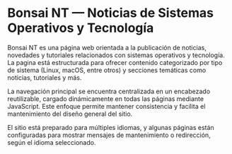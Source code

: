 # Bonsai NT — Noticias de Sistemas Operativos y Tecnología

Bonsai NT es una página web orientada a la publicación de noticias, novedades y tutoriales relacionados con sistemas operativos y tecnología. La pagina está estructurada para ofrecer contenido categorizado por tipo de sistema (Linux, macOS, entre otros) y secciones temáticas como noticias, tutoriales y más.

La navegación principal se encuentra centralizada en un encabezado reutilizable, cargado dinámicamente en todas las páginas mediante JavaScript. Este enfoque permite mantener consistencia y facilita el mantenimiento del diseño general del sitio.

El sitio está preparado para múltiples idiomas, y algunas páginas están configuradas para mostrar mensajes de mantenimiento o redirección, según el idioma seleccionado.